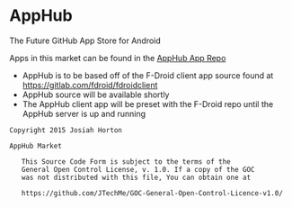 # AppHub
The Future GitHub App Store for Android

Apps in this market can be found in the [AppHub App Repo](https://github.com/JTechMe/AppHubAppRepo)

* AppHub is to be based off of the F-Droid client app source found at https://gitlab.com/fdroid/fdroidclient
* AppHub source will be available shortly
* The AppHub client app will be preset with the F-Droid repo until the AppHub server is up and running

````
Copyright 2015 Josiah Horton

AppHub Market

   This Source Code Form is subject to the terms of the 
   General Open Control License, v. 1.0. If a copy of the GOC 
   was not distributed with this file, You can obtain one at 

   https://github.com/JTechMe/GOC-General-Open-Control-Licence-v1.0/
   ````
